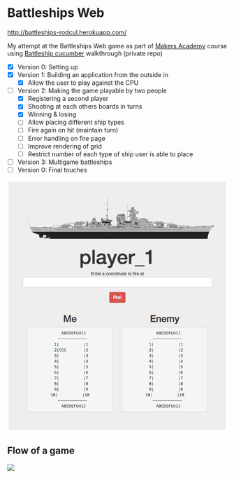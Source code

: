 # Battleships Web

http://battleships-rodcul.herokuapp.com/

My attempt at the Battleships Web game as part of [Makers Academy](http://www.makersacademy.com/) course using [Battleship cucumber](https://github.com/makersacademy/course/blob/master/battle_ships_web/battle_ships_web_cucumber.md) walkthrough (private repo)

- [x] Version 0: Setting up
- [x] Version 1: Building an application from the outside in
  - [x] Allow the user to play against the CPU
- [ ] Version 2: Making the game playable by two people
  - [x] Registering a second player
  - [x] Shooting at each others boards in turns
  - [x] Winning & losing
  - [ ] Allow placing different ship types
  - [ ] Fire again on hit (maintain turn)
  - [ ] Error handling on fire page
  - [ ] Improve rendering of grid
  - [ ] Restrict number of each type of ship user is able to place
- [ ] Version 3: Multigame battleships
- [ ] Version 0: Final touches

![Screenshot](/public/assets/img/screenshot.png)




## Flow of a game

<p aligne = center><img src="/docs/flowchart.png"></p>
